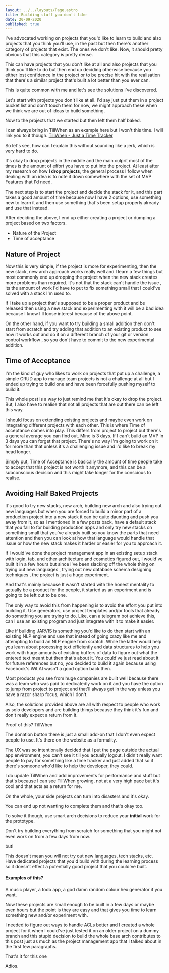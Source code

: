 ```yaml
---
layout: ../../layouts/Page.astro
title: Building stuff you don't like
date: 20-09-2020
published: true
---
```


I've advocated working on projects that you'd like to learn to build and also projects that you think you'll use, in the past but then there's another category of projects that exist. The ones we don't like. Now, it should pretty obvious that this category is pretty dense.

This can have projects that you don't like at all and also projects that you think you'll like to do but then end up deciding otherwise because you either lost confidence in the project or to be precise hit with the realisation that there's a similar project that's built a lot better than you ever can.

This is quite common with me and let's see the solutions I've discovered.

Let's start with projects you don't like at all. I'd say just put them in a project bucket list and don't touch them for now, we might approach these when we think we are out of ideas to build something.

Now to the projects that we started but then left them half baked.

I can always bring in TillWhen as an example here but I won't this time. I will link you to it though. [TillWhen - Just a Time Tracker](https://tillwhen.barelyhuman.dev)

So let's see, how can I explain this without sounding like a jerk, which is very hard to do.

It's okay to drop projects in the middle and the main culprit most of the times is the amount of effort you have to put into the project. At least after my research on how **I drop projects**, the general process I follow when dealing with an idea is to note it down somewhere with the set of MVP Features that I'd need.

The next step is to start the project and decide the stack for it, and this part takes a good amount of time because now I have 2 options, use something new to learn it and then use something that's been setup properly already and use that instead.

After deciding the above, I end up either creating a project or dumping a project based on two factors.

- Nature of the Project
- Time of acceptance

## Nature of Project

Now this is very simple, if the project is more for experimenting, then the new stack, new arch approach works really well and I learn a few things but most commonly end up dropping the project when the new stack creates more problems than required. It's not that the stack can't handle the issue , its the amount of work I'd have to put to fix something small that I could've solved with a stack I'm used to.

If I take up a project that's supposed to be a proper product and be released then using a new stack and experimenting with it will be a bad idea because I know I'll loose interest because of the above point.

On the other hand, if you want to try building a small addition then don't start from scratch and try adding that addition to an existing product to see how it works out and do it on a different branch of your git or version control workflow , so you don't have to commit to the new experimental addition.

## Time of Acceptance

I'm the kind of guy who likes to work on projects that put up a challenge, a simple CRUD app to manage team projects is not a challenge at all but I ended up trying to build one and have been forcefully pushing myself to build it.

This whole post is a way to just remind me that it's okay to drop the project. But, I also have to realise that not all projects that are out there can be left this way.

I should focus on extending existing projects and maybe even work on integrating different projects with each other. This is where Time of acceptance comes into play. This differs from project to project but there's a general average you can find out. Mine is 3 days. If I can't build an MVP in 3 days you can forget that project. There's no way I'm going to work on it for more than that unless it's a challenging issue and I'd like to break my head longer.

Simply put, Time of Acceptance is basically the amount of time people take to accept that this project is not worth it anymore, and this can be a subconscious decision and this might take longer for the conscious to realise.

## Avoiding Half Baked Projects

It's good to try new stacks, new arch, building new arch and also trying out new languages but when you are forced to build a minor part of a production project into a new stack it can be quite daunting and push you away from it, so as I mentioned in a few posts back, have a default stack that you fall to for building production apps and only try new stacks on something small that you've already built so you know the parts that need attention and then you can look at how that language would handle that issue or how the new stack makes it harder or easier for you to approach it.

If I would've done the project management app in an existing setup stack with login, tab, and other architecture and cosmetics figured out, I would've built it in a few hours but since I've been slacking off the whole thing on trying out new languages , trying out new database schema designing techniques , the project is just a huge experiment.

And that's mainly because It wasn't started with the honest mentality to actually be a product for the people, it started as an experiment and is going to be left out to be one.

The only way to avoid this from happening is to avoid the effort you put into building it. Use generators, use project templates and/or tools that already do something you are trying to do. Like, can a telegram bot achieve this, can I use an existing program and just integrate with it to make it easier.

Like if building JARVIS is something you'd like to do then start with an existing NLP engine and use that instead of going crazy like me and attempting to build an NLP engine from scratch. While the latter would help you learn about processing text efficiently and data structures to help you work with huge amounts of existing buffers of data to figure out what the entered text meant but then that's about it. You could've just read about it for future references but no, you decided to build it again because using Facebook's Wit.AI wasn't a good option back then.

Most products you see from huge companies are built well because there was a team who was paid to dedicatedly work on it and you have the option to jump from project to project and that'll always get in the way unless you have a razor sharp focus, which I don't.

Also, the solutions provided above are all with respect to people who work as solo developers and are building things because they think it's fun and don't really expect a return from it.

Proof of this? TillWhen

The donation button there is just a small add-on that I don't even expect people to use. It's there on the website as a formality.

The UX was so intentionally decided that I put the page outside the actual app environment, you can't see it till you actually logout. I didn't really want people to pay for something like a time tracker and just added that so if there's someone who'd like to help the developer, they could.

I do update TillWhen and add improvements for performance and stuff but that's because I can see TillWhen growing, not at a very high pace but it's cool and that acts as a return for me.

On the whole, your side projects can turn into disasters and it's okay.

You can end up not wanting to complete them and that's okay too.

To solve it though, use smart arch decisions to reduce your **initial** work for the prototype.

Don't try building everything from scratch for something that you might not even work on from a few days from now.

but!

This doesn't mean you will not try out new languages, tech stacks, etc. Have dedicated projects that you'd build with during the learning process so it doesn't effect a potentially good project that you could've built.

#### Examples of this?

A music player, a todo app, a god damn random colour hex generator if you want.

Now these projects are small enough to be built in a few days or maybe even hours but the point is they are easy and that gives you time to learn something new and/or experiment with.

I needed to figure out ways to handle ACLs better and I created a whole project for it when I could've just tested it on an older project on a dummy branch and this stupid decision to build the whole base arch contributes to this post just as much as the project management app that I talked about in the first few paragraphs.

That's it for this one

Adios.
